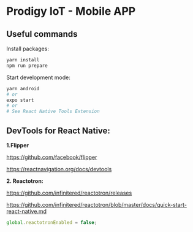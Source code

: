 # Prodigy IoT - Mobile APP

## Useful commands

Install packages:

```bash
yarn install
npm run prepare
```

Start development mode:

```bash
yarn android
# or
expo start
# or
# See React Native Tools Extension
```

## DevTools for React Native:

**1\.Flipper**

<https://github.com/facebook/flipper>

<https://reactnavigation.org/docs/devtools>

**2\. Reactotron:**

<https://github.com/infinitered/reactotron/releases>

<https://github.com/infinitered/reactotron/blob/master/docs/quick-start-react-native.md>

```js
global.reactotronEnabled = false;
```
